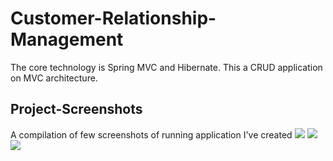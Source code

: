 # Customer-Relationship-Management
The core technology is Spring MVC and Hibernate. This a CRUD application on MVC architecture.

## Project-Screenshots

A compilation of few screenshots of running application I've created
![](https://github.com/Moytri/Angular-Temperature-Conversion/blob/master/images/1.png)
![](https://github.com/Moytri/Angular-Temperature-Conversion/blob/master/images/2.png)
![](https://github.com/Moytri/Angular-Temperature-Conversion/blob/master/images/3.png)
